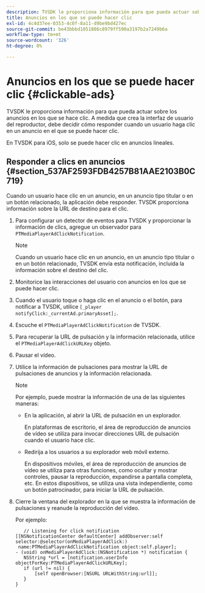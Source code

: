 ```yaml
---
description: TVSDK le proporciona información para que pueda actuar sobre los anuncios en los que se hace clic. A medida que crea la interfaz de usuario del reproductor, debe decidir cómo responder cuando un usuario haga clic en un anuncio en el que se puede hacer clic.
title: Anuncios en los que se puede hacer clic
exl-id: 4c4d37ee-0353-4c0f-8a11-d9be9bd427ec
source-git-commit: be43bbbd1051886c8979ff590a3197b2a7249b6a
workflow-type: tm+mt
source-wordcount: '326'
ht-degree: 0%

---
```


# Anuncios en los que se puede hacer clic {#clickable-ads}

TVSDK le proporciona información para que pueda actuar sobre los anuncios en los que se hace clic. A medida que crea la interfaz de usuario del reproductor, debe decidir cómo responder cuando un usuario haga clic en un anuncio en el que se puede hacer clic.

En TVSDK para iOS, solo se puede hacer clic en anuncios lineales.

## Responder a clics en anuncios {#section_537AF2593FDB4257B81AAE2103B0C719}

Cuando un usuario hace clic en un anuncio, en un anuncio tipo titular o en un botón relacionado, la aplicación debe responder. TVSDK proporciona información sobre la URL de destino para el clic.

1. Para configurar un detector de eventos para TVSDK y proporcionar la información de clics, agregue un observador para `PTMediaPlayerAdClickNotification`.

   >[!NOTE]
   >
   >Cuando un usuario hace clic en un anuncio, en un anuncio tipo titular o en un botón relacionado, TVSDK envía esta notificación, incluida la información sobre el destino del clic.

1. Monitorice las interacciones del usuario con anuncios en los que se puede hacer clic.
1. Cuando el usuario toque o haga clic en el anuncio o el botón, para notificar a TVSDK, utilice `[_player notifyClick:_currentAd.primaryAsset];`.
1. Escuche el `PTMediaPlayerAdClickNotification` de TVSDK.
1. Para recuperar la URL de pulsación y la información relacionada, utilice el `PTMediaPlayerAdClickURLKey` objeto.
1. Pausar el vídeo.
1. Utilice la información de pulsaciones para mostrar la URL de pulsaciones de anuncios y la información relacionada.

   >[!NOTE]
   >
   >Por ejemplo, puede mostrar la información de una de las siguientes maneras:

   * En la aplicación, al abrir la URL de pulsación en un explorador.

      En plataformas de escritorio, el área de reproducción de anuncios de vídeo se utiliza para invocar direcciones URL de pulsación cuando el usuario hace clic.
   * Redirija a los usuarios a su explorador web móvil externo.

      En dispositivos móviles, el área de reproducción de anuncios de vídeo se utiliza para otras funciones, como ocultar y mostrar controles, pausar la reproducción, expandirse a pantalla completa, etc. En estos dispositivos, se utiliza una vista independiente, como un botón patrocinador, para iniciar la URL de pulsación.

1. Cierre la ventana del explorador en la que se muestra la información de pulsaciones y reanude la reproducción del vídeo.

   Por ejemplo:

   ```
      // Listening for click notification  
   [[NSNotificationCenter defaultCenter] addObserver:self selector:@selector(onMediaPlayerAdClick:)  
    name:PTMediaPlayerAdClickNotification object:self.player]; 
   - (void) onMediaPlayerAdClick:(NSNotification *) notification { 
      NSString *url = [notification.userInfo objectForKey:PTMediaPlayerAdClickURLKey];  
      if (url != nil) { 
          [self openBrowser:[NSURL URLWithString:url]]; 
      } 
   } 
   ```
